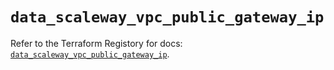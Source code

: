 # `data_scaleway_vpc_public_gateway_ip`

Refer to the Terraform Registory for docs: [`data_scaleway_vpc_public_gateway_ip`](https://www.terraform.io/docs/providers/scaleway/d/vpc_public_gateway_ip).
